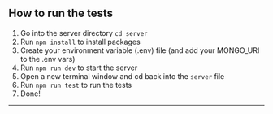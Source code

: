 ## How to run the tests

1. Go into the server directory `cd server`
2. Run `npm install` to install packages
3. Create your environment variable (.env) file (and add your MONGO_URI to the .env vars)
4. Run `npm run dev` to start the server
5. Open a new terminal window and cd back into the `server` file
5. Run `npm run test` to run the tests
6. Done!
---
